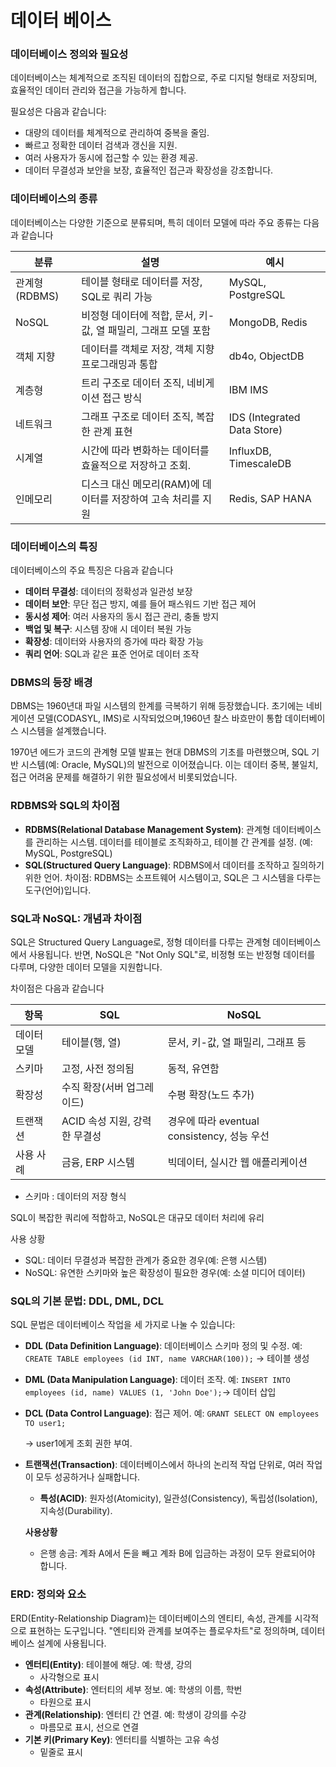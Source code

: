 # 데이터 베이스

### 데이터베이스 정의와 필요성

데이터베이스는 체계적으로 조직된 데이터의 집합으로, 주로 디지털 형태로 저장되며, 효율적인 데이터 관리와 접근을 가능하게 합니다. 

필요성은 다음과 같습니다:

- 대량의 데이터를 체계적으로 관리하여 중복을 줄임.
- 빠르고 정확한 데이터 검색과 갱신을 지원.
- 여러 사용자가 동시에 접근할 수 있는 환경 제공.
- 데이터 무결성과 보안을 보장, 효율적인 접근과 확장성을 강조합니다.

### 데이터베이스의 종류

데이터베이스는 다양한 기준으로 분류되며, 특히 데이터 모델에 따라 주요 종류는 다음과 같습니다

| **분류** | **설명** | **예시** |
| --- | --- | --- |
| 관계형(RDBMS) | 테이블 형태로 데이터를 저장, SQL로 쿼리 가능 | MySQL, PostgreSQL |
| NoSQL | 비정형 데이터에 적합, 문서, 키-값, 열 패밀리, 그래프 모델 포함 | MongoDB, Redis |
| 객체 지향 | 데이터를 객체로 저장, 객체 지향 프로그래밍과 통합 | db4o, ObjectDB |
| 계층형 | 트리 구조로 데이터 조직, 네비게이션 접근 방식 | IBM IMS |
| 네트워크 | 그래프 구조로 데이터 조직, 복잡한 관계 표현 | IDS (Integrated Data Store) |
| 시계열 | 시간에 따라 변화하는 데이터를 효율적으로 저장하고 조회. | InfluxDB, TimescaleDB |
| 인메모리 | 디스크 대신 메모리(RAM)에 데이터를 저장하여 고속 처리를 지원 | Redis, SAP HANA |

### 데이터베이스의 특징

데이터베이스의 주요 특징은 다음과 같습니다

- **데이터 무결성**: 데이터의 정확성과 일관성 보장
- **데이터 보안**: 무단 접근 방지, 예를 들어 패스워드 기반 접근 제어
- **동시성 제어**: 여러 사용자의 동시 접근 관리, 충돌 방지
- **백업 및 복구**: 시스템 장애 시 데이터 복원 가능
- **확장성**: 데이터와 사용자의 증가에 따라 확장 가능
- **쿼리 언어**: SQL과 같은 표준 언어로 데이터 조작

### DBMS의 등장 배경

DBMS는 1960년대 파일 시스템의 한계를 극복하기 위해 등장했습니다. 초기에는 네비게이션 모델(CODASYL, IMS)로 시작되었으며,1960년 찰스 바흐만이 통합 데이터베이스 시스템을 설계했습니다.

1970년 에드가 코드의 관계형 모델 발표는 현대 DBMS의 기초를 마련했으며, SQL 기반 시스템(예: Oracle, MySQL)의 발전으로 이어졌습니다. 이는 데이터 중복, 불일치, 접근 어려움 문제를 해결하기 위한 필요성에서 비롯되었습니다.

### RDBMS와 SQL의 차이점

- **RDBMS(Relational Database Management System)**: 관계형 데이터베이스를 관리하는 시스템. 데이터를 테이블로 조직화하고, 테이블 간 관계를 설정. (예: MySQL, PostgreSQL)
- **SQL(Structured Query Language)**: RDBMS에서 데이터를 조작하고 질의하기 위한 언어.
차이점: RDBMS는 소프트웨어 시스템이고, SQL은 그 시스템을 다루는 도구(언어)입니다.

### SQL과 NoSQL: 개념과 차이점

SQL은 Structured Query Language로, 정형 데이터를 다루는 관계형 데이터베이스에서 사용됩니다. 반면, NoSQL은 "Not Only SQL"로, 비정형 또는 반정형 데이터를 다루며, 다양한 데이터 모델을 지원합니다.

차이점은 다음과 같습니다

| **항목** | **SQL** | **NoSQL** |
| --- | --- | --- |
| 데이터 모델 | 테이블(행, 열) | 문서, 키-값, 열 패밀리, 그래프 등 |
| 스키마 | 고정, 사전 정의됨 | 동적, 유연함 |
| 확장성 | 수직 확장(서버 업그레이드) | 수평 확장(노드 추가) |
| 트랜잭션 | ACID 속성 지원, 강력한 무결성 | 경우에 따라 eventual consistency, 성능 우선 |
| 사용 사례 | 금융, ERP 시스템 | 빅데이터, 실시간 웹 애플리케이션 |
- 스키마 : 데이터의 저장 형식

SQL이 복잡한 쿼리에 적합하고, NoSQL은 대규모 데이터 처리에 유리

사용 상황

- SQL: 데이터 무결성과 복잡한 관계가 중요한 경우(예: 은행 시스템)
- NoSQL: 유연한 스키마와 높은 확장성이 필요한 경우(예: 소셜 미디어 데이터)

### SQL의 기본 문법: DDL, DML, DCL

SQL 문법은 데이터베이스 작업을 세 가지로 나눌 수 있습니다:

- **DDL (Data Definition Language)**: 데이터베이스 스키마 정의 및 수정. 예: `CREATE TABLE employees (id INT, name VARCHAR(100));` →  테이블 생성
- **DML (Data Manipulation Language)**: 데이터 조작. 예: `INSERT INTO employees (id, name) VALUES (1, 'John Doe');`→ 데이터 삽입
- **DCL (Data Control Language)**: 접근 제어. 예: `GRANT SELECT ON employees TO user1;`
    
    → user1에게 조회 권한 부여.
    

- **트랜잭션(Transaction)**: 데이터베이스에서 하나의 논리적 작업 단위로, 여러 작업이 모두 성공하거나 실패합니다.
    - **특성(ACID)**: 원자성(Atomicity), 일관성(Consistency), 독립성(Isolation), 지속성(Durability).
    
    **사용상황**
    
    - 은행 송금: 계좌 A에서 돈을 빼고 계좌 B에 입금하는 과정이 모두 완료되어야 합니다.

### ERD: 정의와 요소

ERD(Entity-Relationship Diagram)는 데이터베이스의 엔티티, 속성, 관계를 시각적으로 표현하는 도구입니다. "엔티티와 관계를 보여주는 플로우차트"로 정의하며, 데이터베이스 설계에 사용됩니다.

- **엔터티(Entity)**: 테이블에 해당. 예: 학생, 강의
    - 사각형으로 표시
- **속성(Attribute)**: 엔터티의 세부 정보. 예: 학생의 이름, 학번
    - 타원으로 표시
- **관계(Relationship)**: 엔터티 간 연결. 예: 학생이 강의를 수강
    - 마름모로 표시, 선으로 연결
- **기본 키(Primary Key)**: 엔터티를 식별하는 고유 속성
    - 밑줄로 표시
